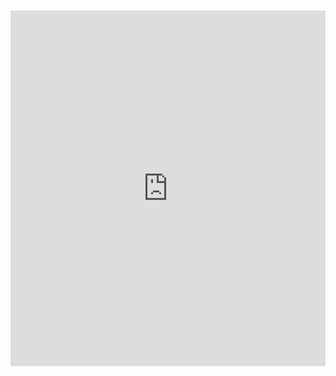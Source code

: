 <br>
<br>

<iframe src="https://docs.google.com/presentation/d/e/2PACX-1vT3rtUt-w6vtnljGZY1ayuehb_hUy3JxKOOry32yaL6amX25r2NDDa092xJFRJLXGcuQtkkSracjkgd/embed?start=true&loop=true&delayms=10000" frameborder="0" width="100%" height="569" allowfullscreen="true" mozallowfullscreen="true" webkitallowfullscreen="true"></iframe>
